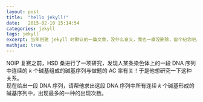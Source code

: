 ```yaml
---
layout: post
title:  "hello jekyll!"
date:   2015-02-10 15:14:54
categories: jekyll
tags: jekyll
excerpt: 当年创建 jekyll 时默认的一篇文章，没什么意义，我也一直没删除，留个纪念吧。
mathjax: true
---
```


NOIP 复赛之前，HSD 桑进行了一项研究，发现人某条染色体上的一段 DNA 序列中连续的 $k$ 个碱基组成的碱基序列与做题的 AC 率有关！于是他想研究一下这种关系。  
现在给出一段 DNA 序列，请帮他求出这段 DNA 序列中所有连续 $k$ 个碱基形成的碱基序列中，出现最多的一种的出现次数。

